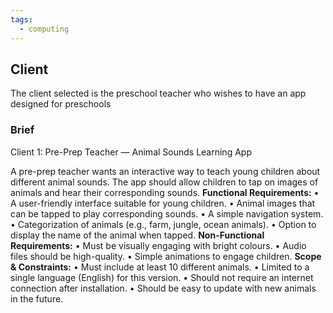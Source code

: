 ```yaml
---
tags:
  - computing
---
```

## Client
The client selected is the preschool teacher who wishes to have an app designed for preschools

### Brief
Client 1: Pre-Prep Teacher — Animal Sounds Learning App

A pre-prep teacher wants an interactive way to teach young children
about different animal sounds. The app should allow children to tap on
images of animals and hear their corresponding sounds.
**Functional Requirements:**
• A user-friendly interface suitable for young children.
• Animal images that can be tapped to play corresponding sounds.
• A simple navigation system.
• Categorization of animals (e.g., farm, jungle, ocean animals).
• Option to display the name of the animal when tapped.
**Non-Functional Requirements:**
• Must be visually engaging with bright colours.
• Audio files should be high-quality.
• Simple animations to engage children.
**Scope & Constraints:**
• Must include at least 10 different animals.
• Limited to a single language (English) for this version.
• Should not require an internet connection after installation.
• Should be easy to update with new animals in the future.